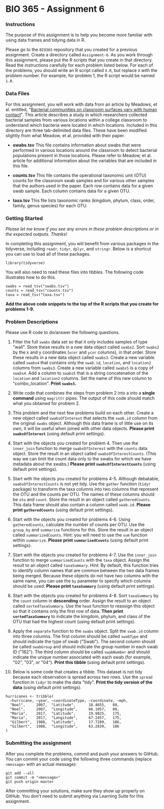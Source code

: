 # BIO 365 - Assignment 6

### Instructions

The purpose of this assignment is to help you become more familiar with using data frames and tidying data in R.

Please go to the `BIO365` repository that you created for a previous assignment. Create a directory called `Assignment-6`. As you work through this assignment, please put the R scripts that you create in that directory. Read the instructions carefully for each problem listed below. For each of the problems, you should write an R script called `X.R`, but replace `X` with the problem number. For example, for problem 1, the R script would be named `1.R`.

### Data Files

For this assignment, you will work with data from an article by Meadows, et al. entitled, "[Bacterial communities on classroom surfaces vary with human contact](https://www.ncbi.nlm.nih.gov/pubmed/24602274)". This article describes a study in which researchers collected bacterial samples from various locations within a college classroom to understand which bacteria were located in which locations. Included in this directory are three tab-delimited data files. These have been modified slightly from what Meadow, et al. provided with their paper.

* **swabs.tsv** This file contains information about swabs that were performed in various locations around the classroom to detect bacterial populations present in those locations. Please refer to Meadow, et al. article for additional information about the variables that are included in this file.

* **counts.tsv** This file contains the operational taxonomic unit (OTU) counts for the classroom swab samples and for various other samples that the authors used in the paper. Each row contains data for a given swab sample. Each column contains data for a given OTU.

* **taxa.tsv** This file lists taxonomic ranks (kingdom, phylum, class, order, family, genus species) for each OTU.

### Getting Started

*Please let me know if you see any errors in these problem descriptions or in the expected outputs. Thanks!*

In completing this assignment, you will benefit from various packages in the tidyverse, including `readr`, `tidyr`, `dplyr`, and `stringr`. Below is a shortcut you can use to load all of these packages.

```
library(tidyverse)
```

You will also need to read these files into tibbles. The following code illustrates how to do this.

```
swabs = read_tsv("swabs.tsv")
counts = read_tsv("counts.tsv")
taxa = read_tsv("taxa.tsv")
```

**Add the above code snippets to the top of the R scripts that you create for problems 1-9.**

### Problem Descriptions

Please use R code to do/answer the following questions.

1. Filter the full `swabs` data set so that it only includes samples of type "wall". Store these results in a new data object called `swabs2`. Sort `swabs2` by the x and y coordinates (`xcor` and `ycor` columns), in that order. Store these results in a new data object called `swabs3`. Create a new variable called `swabs4` that contains only the `swab.id`, `location`, and `location2` columns from `swabs3`. Create a new variable called `swabs5` is a copy of `swabs4`. Add a column to `swabs5` that is a string concatenation of the `location` and `location2` columns. Set the name of this new column to "combo_location". **Print `swabs5`.**

2. Write code that combines the steps from problem 2 into a into a **single command** using `magrittr` pipes. The output of this code should match what you obtained for problem 2.

3. This problem and the next few problems build on each other. Create a new object called `swabsOfInterest` that selects the `swab.id` column from the original `swabs` object. Although this data frame is of little use on its own, it will be useful when joined with other data objects. **Please print `swabsOfInterest`** (using default print settings).
    
4. Start with the objects you created for problem 4. Then use the `inner_join` function to merge `swabsOfInterest` with the `counts` data object. Store the result in an object called `swabsOfInterestCounts`. (This way we can limit the count data only to the swabs for which we have metadata about the swabs.) **Please print `swabsOfInterestCounts`** (using default print settings).

5. Start with the objects you created for problems 4-5. Although debatable, `swabsOfInterestCounts` is not yet tidy. Use the `gather` function (`tidyr` package) to transform the taxa columns into two columns that represent the OTU and the counts per OTU. The names of these columns should be `otu` and `count`. Store the result in an object called `gatheredCounts`. This data frame should also contain a column called `swab.id`. **Please print `gatheredCounts`** (using default print settings).

6. Start with the objects you created for problems 4-6. Using `gatheredCounts`, calculate the number of counts per OTU. Use the `group_by` and `summarise` functions for this. Store the result in an object called `summarizedCounts`. Hint: you will need to use the `sum` function within `summarize`. **Please print `summarizedCounts`** (using default print settings).

7. Start with the objects you created for problems 4-7. Use the `inner_join` function to merge `summarizedCounts` with the `taxa` object. Assign the result to an object called `taxaSummary`. Hint: By default, this function tries to identify column names that are common between the two data frames being merged. Because these objects do not have two columns with the same name, you can use the `by` parameter to specify which columns should be used. **Please print `taxaSummary`** (using default print settings).

8. Start with the objects you created for problems 4-8. Sort `taxaSummary` by the `count` column in **descending** order. Assign the result to an object called `sortedTaxaSummary`. Use the `head` function to reassign this object so that it contains only the first row of data. **Then print `sortedTaxaSummary`** to indicate the kingdom, phylum, and class of the OTU that had the highest count (using default print settings).

9. Apply the `separate` function to the `swabs` object. Split the `swab.id` column into three columns. The first column should be called `swabType` and should indicate the type of swab ("Swab"). The second column should be called `swabGroup` and should indicate the group number in each swab ID ("162"). The third column should be called `swabNumber` and should indicate the unique number associated with each swab (for example, "02", "03", or "04"). **Print this tibble**  (using default print settings).

10. Below is some code that creates a tibble. This dataset is not tidy because each observation is spread across two rows. Use the `spread` function in `tidyr` to make the data "tidy". **Print the tidy version of the data** (using default print settings).

```
hurricanes <- tribble(
  ~hurricane, ~year, ~coordinateType, ~coordinate, ~mph,
  "Noel",     2007,  "Latitude",      18.4655,   80,
  "Noel",     2007,  "Longitude",     66.1057,   80,
  "Maria",    2017,  "Latitude",      19.9825,   175,
  "Maria",    2017,  "Longitude",     67.2457,   175,
  "Gilbert",  1988,  "Latitude",      17.7289,   186,
  "Gilbert",  1988,  "Longitude",     63.2839,   186
)
```

### Submitting the assignment

After you complete the problems, *commit* and *push* your answers to GitHub. You can commit your code using the following three commands (replace `<message>` with an actual message):

```
git add --all
git commit -m "<message>"
git push origin master
```

After committing your solutions, make sure they show up properly on GitHub. You don't need to submit anything via Learning Suite for this assignment.

